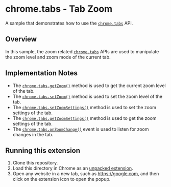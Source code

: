 # chrome.tabs - Tab Zoom

A sample that demonstrates how to use the [`chrome.tabs`](https://developer.chrome.com/docs/extensions/reference/tabs/) API.

## Overview

In this sample, the zoom related [`chrome.tabs`](https://developer.chrome.com/docs/extensions/reference/tabs/) APIs are used to manipulate the zoom level and zoom mode of the current tab.

## Implementation Notes

- The [`chrome.tabs.getZoom()`](https://developer.chrome.com/docs/extensions/reference/tabs/#method-getZoom) method is used to get the current zoom level of the tab.
- The [`chrome.tabs.setZoom()`](https://developer.chrome.com/docs/extensions/reference/tabs/#method-setZoom) method is used to set the zoom level of the tab.
- The [`chrome.tabs.setZoomSettings()`](https://developer.chrome.com/docs/extensions/reference/tabs/#method-setZoomSettings) method is used to set the zoom settings of the tab.
- The [`chrome.tabs.getZoomSettings()`](https://developer.chrome.com/docs/extensions/reference/tabs/#method-getZoomSettings) method is used to get the zoom settings of the tab.
- The [`chrome.tabs.onZoomChange()`](https://developer.chrome.com/docs/extensions/reference/tabs/#event-onZoomChange) event is used to listen for zoom changes in the tab.

## Running this extension

1. Clone this repository.
2. Load this directory in Chrome as an [unpacked extension](https://developer.chrome.com/docs/extensions/mv3/getstarted/development-basics/#load-unpacked).
3. Open any website in a new tab, such as <https://google.com>, and then click on the extension icon to open the popup.
